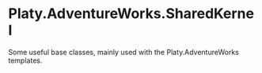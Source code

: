 # Platy.AdventureWorks.SharedKernel

Some useful base classes, mainly used with the Platy.AdventureWorks templates.
